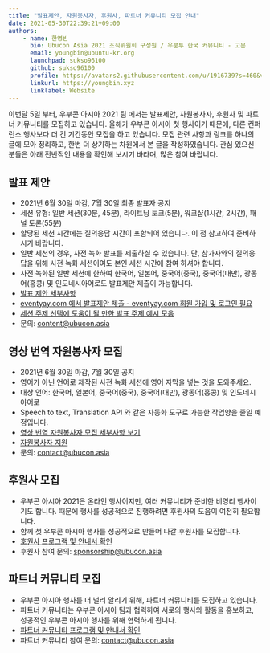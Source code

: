 ```yaml
---
title: "발표제안, 자원봉사자, 후원사, 파트너 커뮤니티 모집 안내"
date: 2021-05-30T22:39:21+09:00
authors:
    - name: 한영빈
      bio: Ubucon Asia 2021 조직위원회 구성원 / 우분투 한국 커뮤니티 - 고문 
      email: youngbin@ubuntu-kr.org
      launchpad: sukso96100
      github: sukso96100
      profile: https://avatars2.githubusercontent.com/u/1916739?s=460&v=4
      linkurl: https://youngbin.xyz
      linklabel: Website
---
```


이번달 5일 부터, 우부콘 아시아 2021 팀 에서는 발표제안, 자원봉사자, 후원사 및 파트너 커뮤니티를 모집하고 있습니다.
올해가 우부콘 아시아 첫 행사이기 때문에, 다른 컨퍼런스 행사보다 더 긴 기간동안 모집을 하고 있습니다.
모집 관련 사항과 링크를 하나의 글에 모아 정리하고, 한번 더 상기하는 차원에서 본 글을 작성하였습니다. 
관심 있으신 분들은 아래 전반적인 내용을 확인해 보시기 바라며, 많은 참여 바랍니다.

## 발표 제안

- 2021년 6월 30일 마감, 7월 30일 최종 발표자 공지
- 세션 유형: 일반 세션(30분, 45분), 라이트닝 토크(5분), 워크샵(1시간, 2시간), 패널 토론(55분)
- 할당된 세션 시간에는 질의응답 시간이 포함되어 있습니다. 이 점 참고하여 준비하시기 바랍니다.
- 일반 세션의 경우, 사전 녹화 발표를 제출하실 수 있습니다. 단, 참가자와의 질의응답을 위해 사전 녹화 세션이여도 본인 세션 시간에 참여 하셔야 합니다.
- 사전 녹화된 일반 세션에 한하여 한국어, 일본어, 중국어(중국), 중국어(대만), 광동어(홍콩) 및 인도네시아어로도 발표제안 제출이 가능합니다.
- [발표 제안 세부사항](../2021-05-05-call-for-speakers)
- [eventyay.com 에서 발표제안 제출 - eventyay.com 회원 가입 및 로그인 필요](/cfs)
- [세션 주제 선택에 도움이 될 만한 발표 주제 예시 모음](https://wiki.ubuntu.com/UbuconAsia/2021/SessionIdeas)
- 문의: content@ubucon.asia

## 영상 번역 자원봉사자 모집

- 2021년 6월 30일 마감, 7월 30일 공지
- 영어가 아닌 언어로 제작된 사전 녹화 세션에 영어 자막을 넣는 것을 도와주세요.
- 대상 언어: 한국어, 일본어, 중국어(중국), 중국어(대만), 광동어(홍콩) 및 인도네시아어로
- Speech to text, Translation API 와 같은 자동화 도구로 가능한 작업양을 줄일 예정입니다.
- [영상 번역 자원봉사자 모집 세부사항 보기](../2021-05-05-calling-for-translation-volunteers)
- [자원봉사자 지원](https://forms.gle/3qJwwiKdKsUTKFLB8)
- 문의: contact@ubucon.asia

## 후원사 모집

- 우부콘 아시아 2021은 온라인 행사이지만, 여러 커뮤니티가 준비한 비영리 행사이기도 합니다. 때문에 행사를 성공적으로 진행하려면 후원사의 도움이 여전히 필요합니다.
- 함께 첫 우부콘 아시아 행사를 성공적으로 만들어 나갈 후원사를 모집합니다.
- [호원사 프로그램 및 안내서 확인](../../sponsors/become-a-sponsor/)
- 후원사 참여 문의: sponsorship@ubucon.asia

## 파트너 커뮤니티 모집

- 우부콘 아시아 행사를 더 널리 알리기 위해, 파트너 커뮤니티를 모집하고 있습니다.
- 파트너 커뮤니티는 우부콘 아시아 팀과 협력하여 서로의 행사와 활동을 홍보하고, 성공적인 우부콘 아시아 행사를 위해 협력하게 됩니다.
- [파트너 커뮤니티 프로그램 및 안내서 확인](../../join-as-partner-community)
- 파트너 커뮤니티 참여 문의: contact@ubucon.asia